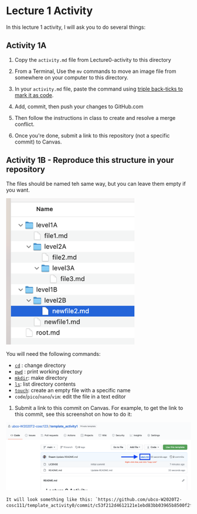 # Lecture 1 Activity

In this lecture 1 activity, I will ask you to do several things:

## Activity 1A

1. Copy the `activity.md` file from Lecture0-activity to this directory

1. From a Terminal, Use the `mv` commands to move an image file from somewhere on your computer to this directory. 

1. In your `activity.md` file, paste the command using [triple back-ticks to mark it as code](https://www.markdownguide.org/cheat-sheet/).

1. Add, commit, then push your changes to GitHub.com

1. Then follow the instructions in class to create and resolve a merge conflict.

1. Once you're done, submit a link to this repository (not a specific commit) to Canvas.

## Activity 1B - Reproduce this structure in your repository

The files should be named teh same way, but you can leave them empty if you want.

<img src="dir.png" width="350px">

You will need the following commands:

- [`cd`](https://man7.org/linux/man-pages/man1/cd.1p.html) : change directory
- [`pwd`](https://man7.org/linux/man-pages/man1/pwd.1.html) : print working directory
- [`mkdir`](https://man7.org/linux/man-pages/man1/mkdir.1.html): make directory
- [`ls`](https://man7.org/linux/man-pages/man1/ls.1.html): list directory contents
- [`touch`](https://man7.org/linux/man-pages/man1/touch.1.html): create an empty file with a specific name
- `code`/`pico`/`nano`/`vim`: edit the file in a text editor

1. Submit a link to this commit on Canvas. For example, to get the link to this commit, see this screenshot on how to do it:

![](commit.png)

    It will look something like this: `https://github.com/ubco-W2020T2-cosc111/template_activity0/commit/c53f212d4612121e1ebd83bb03965b8500f2f316`
